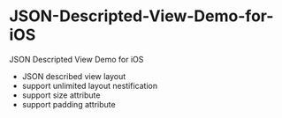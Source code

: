 # JSON-Descripted-View-Demo-for-iOS
JSON Descripted View Demo for iOS
- JSON described view layout
- support unlimited layout nestification
- support size attribute
- support padding attribute
